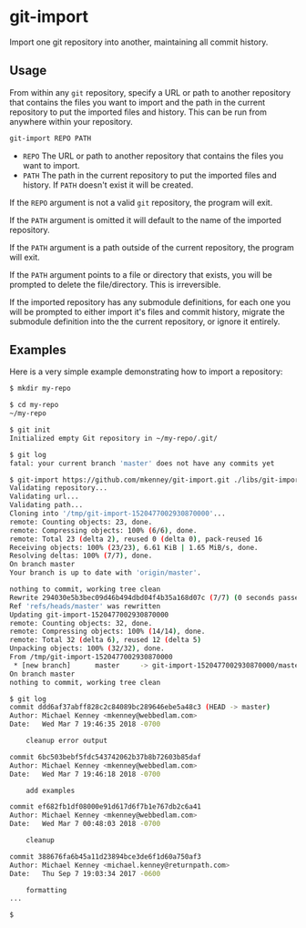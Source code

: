 # git-import

Import one git repository into another, maintaining all commit history.

## Usage

From within any `git` repository, specify a URL or path to another repository that contains the files you want to import and the path in the current repository to put the imported files and history. This can be run from anywhere within your repository.

```sh
git-import REPO PATH
```

* `REPO` The URL or path to another repository that contains the files you want to import.
* `PATH` The path in the current repository to put the imported files and history. If `PATH` doesn't exist it will be created.

If the `REPO` argument is not a valid `git` repository, the program will exit.

If the `PATH` argument is omitted it will default to the name of the imported repository.

If the `PATH` argument is a path outside of the current repository, the program will exit.

If the `PATH` argument points to a file or directory that exists, you will be prompted to delete the file/directory. This is irreversible.

If the imported repository has any submodule definitions, for each one you will be prompted to either import it's files and commit history, migrate the submodule definition into the the current repository, or ignore it entirely.

## Examples

Here is a very simple example demonstrating how to import a repository:

```sh
$ mkdir my-repo

$ cd my-repo
~/my-repo

$ git init
Initialized empty Git repository in ~/my-repo/.git/

$ git log
fatal: your current branch 'master' does not have any commits yet

$ git-import https://github.com/mkenney/git-import.git ./libs/git-import
Validating repository...
Validating url...
Validating path...
Cloning into '/tmp/git-import-1520477002930870000'...
remote: Counting objects: 23, done.
remote: Compressing objects: 100% (6/6), done.
remote: Total 23 (delta 2), reused 0 (delta 0), pack-reused 16
Receiving objects: 100% (23/23), 6.61 KiB | 1.65 MiB/s, done.
Resolving deltas: 100% (7/7), done.
On branch master
Your branch is up to date with 'origin/master'.

nothing to commit, working tree clean
Rewrite 294030e5b3bec09d46b494dbd04f4b35a168d07c (7/7) (0 seconds passed, remaining 0 predicted)
Ref 'refs/heads/master' was rewritten
Updating git-import-1520477002930870000
remote: Counting objects: 32, done.
remote: Compressing objects: 100% (14/14), done.
remote: Total 32 (delta 6), reused 12 (delta 5)
Unpacking objects: 100% (32/32), done.
From /tmp/git-import-1520477002930870000
 * [new branch]      master     -> git-import-1520477002930870000/master
On branch master
nothing to commit, working tree clean

$ git log
commit ddd6af37abff828c2c84089bc289646ebe5a48c3 (HEAD -> master)
Author: Michael Kenney <mkenney@webbedlam.com>
Date:   Wed Mar 7 19:46:35 2018 -0700

    cleanup error output

commit 6bc503bebf5fdc543742062b37b8b72603b85daf
Author: Michael Kenney <mkenney@webbedlam.com>
Date:   Wed Mar 7 19:46:18 2018 -0700

    add examples

commit ef682fb1df08000e91d617d6f7b1e767db2c6a41
Author: Michael Kenney <mkenney@webbedlam.com>
Date:   Wed Mar 7 00:48:03 2018 -0700

    cleanup

commit 388676fa6b45a11d23894bce3de6f1d60a750af3
Author: Michael Kenney <michael.kenney@returnpath.com>
Date:   Thu Sep 7 19:03:34 2017 -0600

    formatting
...

$
```